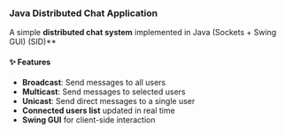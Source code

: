 ###  Java Distributed Chat Application

A simple **distributed chat system** implemented in Java (Sockets + Swing GUI) (SID)**

#### ✨ Features
-  **Broadcast**: Send messages to all users
-  **Multicast**: Send messages to selected users
-  **Unicast**: Send direct messages to a single user
-  **Connected users list** updated in real time
-  **Swing GUI** for client-side interaction

